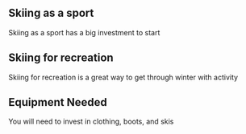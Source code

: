 
## Skiing as a sport
Skiing as a sport has a big investment to start

## Skiing for recreation
Skiing for recreation is a great way to get through winter with activity

## Equipment Needed
You will need to invest in clothing, boots, and skis




